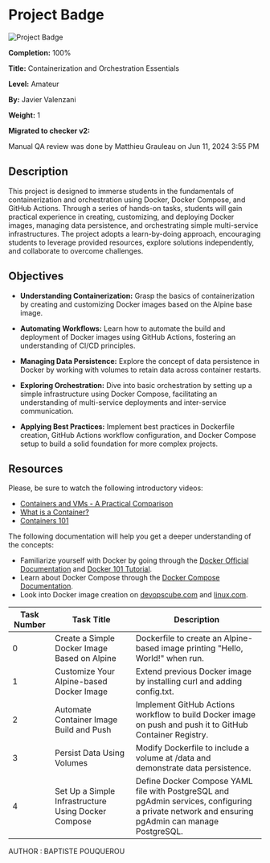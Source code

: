# Project Badge

![Project Badge](badge-url)

**Completion:** 100%

**Title:** Containerization and Orchestration Essentials

**Level:** Amateur

**By:** Javier Valenzani

**Weight:** 1

**Migrated to checker v2:** 

Manual QA review was done by Matthieu Grauleau on Jun 11, 2024 3:55 PM

## Description

This project is designed to immerse students in the fundamentals of containerization and orchestration using Docker, Docker Compose, and GitHub Actions. Through a series of hands-on tasks, students will gain practical experience in creating, customizing, and deploying Docker images, managing data persistence, and orchestrating simple multi-service infrastructures. The project adopts a learn-by-doing approach, encouraging students to leverage provided resources, explore solutions independently, and collaborate to overcome challenges.

## Objectives

- **Understanding Containerization:** Grasp the basics of containerization by creating and customizing Docker images based on the Alpine base image.
  
- **Automating Workflows:** Learn how to automate the build and deployment of Docker images using GitHub Actions, fostering an understanding of CI/CD principles.
  
- **Managing Data Persistence:** Explore the concept of data persistence in Docker by working with volumes to retain data across container restarts.
  
- **Exploring Orchestration:** Dive into basic orchestration by setting up a simple infrastructure using Docker Compose, facilitating an understanding of multi-service deployments and inter-service communication.
  
- **Applying Best Practices:** Implement best practices in Dockerfile creation, GitHub Actions workflow configuration, and Docker Compose setup to build a solid foundation for more complex projects.

## Resources

Please, be sure to watch the following introductory videos:

- [Containers and VMs - A Practical Comparison](video-url)
- [What is a Container?](video-url)
- [Containers 101](video-url)

The following documentation will help you get a deeper understanding of the concepts:

- Familiarize yourself with Docker by going through the [Docker Official Documentation](https://docs.docker.com/) and [Docker 101 Tutorial](https://www.docker.com/101-tutorial).
- Learn about Docker Compose through the [Docker Compose Documentation](https://docs.docker.com/compose/).
- Look into Docker image creation on [devopscube.com](https://devopscube.com/docker-tutorial/) and [linux.com](https://www.linux.com/topic/containers/).

| Task Number | Task Title                                    | Description                                                                                                                                                                                                           |
|-------------|-----------------------------------------------|-----------------------------------------------------------------------------------------------------------------------------------------------------------------------------------------------------------------------|
| 0           | Create a Simple Docker Image Based on Alpine   | Dockerfile to create an Alpine-based image printing "Hello, World!" when run.                                                                                                                                           |
| 1           | Customize Your Alpine-based Docker Image       | Extend previous Docker image by installing curl and adding config.txt.                                                                                                                                                |
| 2           | Automate Container Image Build and Push        | Implement GitHub Actions workflow to build Docker image on push and push it to GitHub Container Registry.                                                                                                             |
| 3           | Persist Data Using Volumes                     | Modify Dockerfile to include a volume at /data and demonstrate data persistence.                                                                                                                                        |
| 4           | Set Up a Simple Infrastructure Using Docker Compose | Define Docker Compose YAML file with PostgreSQL and pgAdmin services, configuring a private network and ensuring pgAdmin can manage PostgreSQL.                                                                      |

AUTHOR : BAPTISTE POUQUEROU